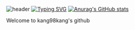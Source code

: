 ![header](https://capsule-render.vercel.app/api?type=Waving&color=auto&height=150&section=header&text=안녕하세요~!%20-_-&fontSize=50)
[![Typing SVG](https://readme-typing-svg.demolab.com?font=Fira+Code&pause=1000&color=A7B2F7&random=false&width=435&lines=Always+do+my+best)](https://git.io/typing-svg)
[![Anurag's GitHub stats](https://github-readme-stats.vercel.app/api?username=kang98kang)](https://github.com/anuraghazra/github-readme-stats)
<div>
  Welcome to kang98kang's github
</div>

